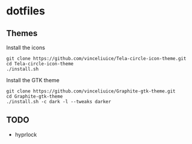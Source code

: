 # dotfiles

## Themes
Install the icons
```
git clone https://github.com/vinceliuice/Tela-circle-icon-theme.git
cd Tela-circle-icon-theme
./install.sh
```

Install the GTK theme
```
git clone https://github.com/vinceliuice/Graphite-gtk-theme.git
cd Graphite-gtk-theme
./install.sh -c dark -l --tweaks darker
```

## TODO
* hyprlock
